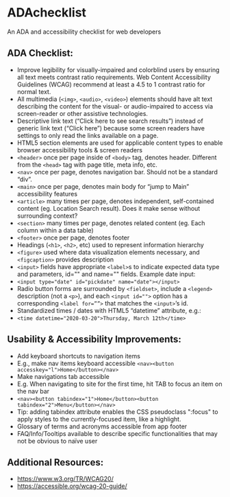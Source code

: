 # ADAchecklist
An ADA and accessibility checklist for web developers

## ADA Checklist:
-	Improve legibility for visually-impaired and colorblind users by ensuring all text meets contrast ratio requirements. Web Content Accessibility Guidelines (WCAG) recommend at least a 4.5 to 1 contrast ratio for normal text. 
-	All multimedia (`<img>`, `<audio>`, `<video>`) elements should have alt text describing the content for the visual- or audio-impaired to access via screen-reader or other assistive technologies.
-	Descriptive link text (“Click here to see search results”) instead of generic link text (“Click here”) because some screen readers have settings to only read the links available on a page.
-	HTML5 section elements are used for applicable content types to enable browser accessibility tools & screen readers
  - `<header>` once per page inside of `<body>` tag, denotes header. Different from the `<head>` tag with page title, meta info, etc.
  - `<nav>` once per page, denotes navigation bar. Should not be a standard “div”.
  - `<main>` once per page, denotes main body for “jump to Main” accessibility features
  - `<article>` many times per page, denotes independent, self-contained content (eg. Location Search result). Does it make sense without surrounding context?
  - `<section>` many times per page, denotes related content (eg. Each column within a data table)
  - `<footer>` once per page, denotes footer
-	Headings (`<h1>`, `<h2>`, etc) used to represent information hierarchy
-	`<figure>` used where data visualization elements necessary, and `<figcaption>` provides description
-	`<input>` fields have appropriate `<label>`s to indicate expected data type and parameters, id="" and name="" fields. Example date input:
  - `<input type="date" id="pickdate" name="date"></input>`
-	Radio button forms are surrounded by `<fieldset>`, include a `<legend>` description (not a `<p>`), and each `<input id="">` option has a corresponding `<label for=””>` that matches the `<input>`’s id. 
-	Standardized times / dates with HTML5 “datetime” attribute, e.g.:
  - `<time datetime="2020-03-20">Thursday, March 12th</time>`
## Usability & Accessibility Improvements:
-	Add keyboard shortcuts to navigation items 
  - E.g., make nav items keyboard accessible `<nav><button accesskey="l">Home</button></nav>` 
-	Make navigations tab accessible
  - E.g. When navigating to site for the first time, hit TAB to focus an item on the nav bar 
  - `<nav><button tabindex="1">Home</button><button tabindex="2">Menu</button></nav>`
  - Tip: adding tabindex attribute enables the CSS pseudoclass ":focus" to apply styles to the currently-focused item, like a highlight.
-	Glossary of terms and acronyms accessible from app footer
-	FAQ/Info/Tooltips available to describe specific functionalities that may not be obvious to naïve user

## Additional Resources:
- https://www.w3.org/TR/WCAG20/
- https://accessible.org/wcag-20-guide/
